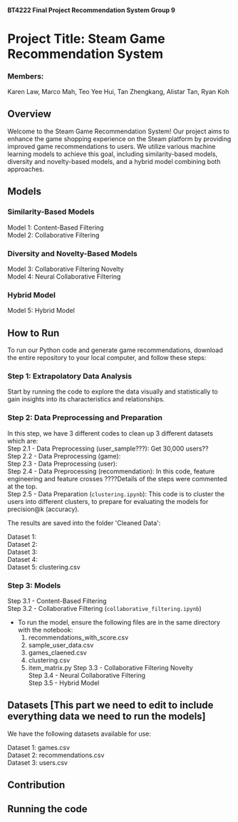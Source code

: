 #### BT4222 Final Project Recommendation System Group 9
# Project Title: Steam Game Recommendation System
### Members: 
Karen Law,
Marco Mah, 
Teo Yee Hui, 
Tan Zhengkang, 
Alistar Tan, 
Ryan Koh



## Overview
Welcome to the Steam Game Recommendation System! Our project aims to enhance the game shopping experience on the Steam platform by providing improved game recommendations to users. We utilize various machine learning models to achieve this goal, including similarity-based models, diversity and novelty-based models, and a hybrid model combining both approaches.

## Models
### Similarity-Based Models
Model 1: Content-Based Filtering <br />
Model 2: Collaborative Filtering <br />
### Diversity and Novelty-Based Models
Model 3: Collaborative Filtering Novelty <br />
Model 4: Neural Collaborative Filtering <br />
### Hybrid Model
Model 5: Hybrid Model <br />
## How to Run
To run our Python code and generate game recommendations, download the entire repository to your local computer, and follow these steps: <br />
### Step 1: Extrapolatory Data Analysis 
Start by running the code to explore the data visually and statistically to gain insights into its characteristics and relationships. <br />
### Step 2: Data Preprocessing and Preparation
In this step, we have 3 different codes to clean up 3 different datasets which are:<br />
Step 2.1 - Data Preprocessing (user_sample???): Get 30,000 users?? <br />
Step 2.2 - Data Preprocessing (game): <br />
Step 2.3 - Data Preprocessing (user): <br />
Step 2.4 - Data Preprocessing (recommendation): In this code, feature engineering and feature crosses ????Details of the steps were commented at the top. <br />
Step 2.5 - Data Preparation (`clustering.ipynb`): This code is to cluster the users into different clusters, to prepare for evaluating the models for precision@k (accuracy). 

The results are saved into the folder 'Cleaned Data': <br />

Dataset 1: <br />
Dataset 2: <br />
Dataset 3: <br />
Dataset 4: <br />
Dataset 5: clustering.csv

### Step 3: Models
Step 3.1 - Content-Based Filtering <br />
Step 3.2 - Collaborative Filtering (`collaborative_filtering.ipynb`) <br />
- To run the model, ensure the following files are in the same directory with the notebook:
  1. recommendations_with_score.csv
  2. sample_user_data.csv
  3. games_claened.csv
  4. clustering.csv
  5. item_matrix.py
Step 3.3 - Collaborative Filtering Novelty <br />
Step 3.4 - Neural Collaborative Filtering <br />
Step 3.5 - Hybrid Model <br />



## Datasets [This part we need to edit to include everything data we need to run the models]
We have the following datasets available for use: <br />

Dataset 1: games.csv <br />
Dataset 2: recommendations.csv <br />
Dataset 3: users.csv <br />

## Contribution


## Running the code
